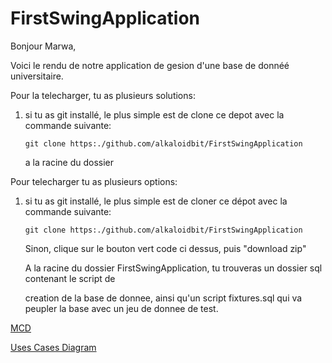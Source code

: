 # FirstSwingApplication

Bonjour Marwa,

Voici le rendu de notre application de gesion d'une base de donnéé universitaire.

Pour la telecharger, tu as plusieurs solutions:

  1) si tu as git installé, le plus simple est de clone ce depot avec la commande suivante:

       `git clone https:./github.com/alkaloidbit/FirstSwingApplication`

     a la racine du dossier

Pour telecharger tu as plusieurs options:

  1) si tu as git installé, le plus simple est de cloner ce dépot avec la commande suivante:

       `git clone https:./github.com/alkaloidbit/FirstSwingApplication`

     Sinon, clique sur le bouton vert code ci dessus, puis "download zip"

     A la racine du dossier FirstSwingApplication, tu trouveras un dossier sql contenant le script de

     creation de la base de donnee, ainsi qu'un script fixtures.sql qui va
     peupler la base avec un jeu de donnee de test.



[MCD](https://github.com/alkaloidbit/FirstSwingApplication/blob/main/docs/mocodo_notebook/sandbox.svg)

[Uses Cases Diagram](https://github.com/alkaloidbit/FirstSwingApplication/blob/main/docs/diagrams/Projet_bibli_CU_V2.drawio.png)
